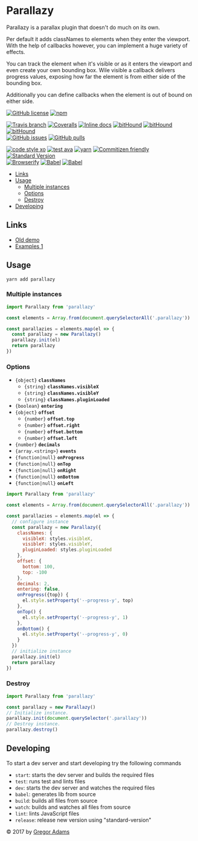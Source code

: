 # Parallazy

Parallazy is a parallax plugin that doesn't do much on its own.

Per default it adds classNames to elements when they enter the viewport. 
With the help of callbacks however, you can implement a huge variety of effects.

You can track the element when it's visible or as it enters the viewport and even create your own bounding box. 
Wile visible a callback delivers progress values, exposing how far the element is from either side of the bounding box.

Additionally you can define callbacks when the element is out of bound on either side.


[![GitHub license](https://img.shields.io/badge/license-MIT-blue.svg?style=flat-square)](https://raw.githubusercontent.com/pixelass/parallazy/master/LICENSE)
[![npm](https://img.shields.io/npm/v/parallazy.svg?style=flat-square)](https://www.npmjs.com/package/parallazy)

[![Travis branch](https://img.shields.io/travis/pixelass/parallazy/master.svg?style=flat-square)](https://travis-ci.org/pixelass/parallazy)
[![Coveralls](https://img.shields.io/coveralls/pixelass/parallazy.svg?style=flat-square)](https://coveralls.io/github/pixelass/parallazy)
[![Inline docs](http://inch-ci.org/github/pixelass/parallazy.svg?branch=master&style=flat-square)](http://inch-ci.org/github/pixelass/parallazy)
[![bitHound](https://img.shields.io/bithound/code/github/pixelass/parallazy.svg?style=flat-square)](https://www.bithound.io/github/pixelass/parallazy)
[![bitHound](https://img.shields.io/bithound/dependencies/github/pixelass/parallazy.svg?style=flat-square)](https://www.bithound.io/github/pixelass/parallazy)
[![bitHound](https://img.shields.io/bithound/devDependencies/github/pixelass/parallazy.svg?style=flat-square)](https://www.bithound.io/github/pixelass/parallazy)  
[![GitHub issues](https://img.shields.io/github/issues/pixelass/parallazy.svg?style=flat-square)](https://github.com/pixelass/parallazy/issues)
[![GitHub pulls](https://img.shields.io/github/issues-pr/pixelass/parallazy.svg?style=flat-square)](https://github.com/pixelass/parallazy/pulls)

[![code style xo](https://img.shields.io/badge/code_style-XO-64d8c7.svg?style=flat-square)](https://github.com/sindresorhus/xo)
[![test ava](https://img.shields.io/badge/test-🚀_AVA-0e1d5c.svg?style=flat-square)](https://github.com/avajs/ava)
[![yarn](https://img.shields.io/badge/yarn-friendly-2c8ebb.svg?style=flat-square)](https://yarnpkg.com/)
[![Commitizen friendly](https://img.shields.io/badge/commitizen-friendly-44aa44.svg?style=flat-square)](http://commitizen.github.io/cz-cli/)
[![Standard Version](https://img.shields.io/badge/release-standard%20version-44aa44.svg?style=flat-square)](https://github.com/conventional-changelog/standard-version)  
[![Browserify](https://img.shields.io/badge/build-browserify-3c6991.svg?style=flat-square)](http://browserify.org/)
[![Babel](https://img.shields.io/badge/babel-stage--2-f5da55.svg?style=flat-square)](http://babeljs.io/docs/plugins/preset-stage-2/)
[![Babel](https://img.shields.io/badge/babel-transform--runtime-f5da55.svg?style=flat-square)](http://babeljs.io/docs/plugins/transform-runtime/)


<!-- toc -->

- [Links](#links)
- [Usage](#usage)
  * [Multiple instances](#multiple-instances)
  * [Options](#options)
  * [Destroy](#destroy)
- [Developing](#developing)

<!-- tocstop -->

## Links
  * [Old demo](https://pixelass.github.io/parallazy/)
  * [Examples 1](https://pixelass.github.io/parallazy/examples-1.html)

## Usage

```
yarn add parallazy
```

### Multiple instances

```js
import Parallazy from 'parallazy'

const elements = Array.from(document.querySelectorAll('.parallazy'))

const parallazies = elements.map(el => {
  const parallazy = new Parallazy()
  parallazy.init(el)
  return parallazy
})
```

### Options

* `{object}` **`classNames`**
  * `{string}` **`classNames.visibleX`**
  * `{string}` **`classNames.visibleY`**
  * `{string}` **`classNames.pluginLoaded`**
* `{boolean}` **`entering`**
* `{object}` **`offset`**
  * `{number}` **`offset.top`**
  * `{number}` **`offset.right`**
  * `{number}` **`offset.bottom`**
  * `{number}` **`offset.left`**
* `{number}` **`decimals`**
* `{array.<string>}` **`events`**
* `{function|null}` **`onProgress`**
* `{function|null}` **`onTop`**
* `{function|null}` **`onRight`**
* `{function|null}` **`onBottom`**
* `{function|null}` **`onLeft`**


```js
import Parallazy from 'parallazy'

const elements = Array.from(document.querySelectorAll('.parallazy'))

const parallazies = elements.map(el => {
  // configure instance
  const parallazy = new Parallazy({
    classNames: {
      visibleX: styles.visibleX,
      visibleY: styles.visibleY,
      pluginLoaded: styles.pluginLoaded
    },
    offset: {
      bottom: 100,
      top: -100
    },
    decimals: 2,
    entering: false,
    onProgress({top}) {
      el.style.setProperty('--progress-y', top)
    },
    onTop() {
      el.style.setProperty('--progress-y', 1)
    },
    onBottom() {
      el.style.setProperty('--progress-y', 0)
    }
  })
  // initialize instance
  parallazy.init(el)
  return parallazy
})
```

### Destroy

```js
import Parallazy from 'parallazy'

const parallazy = new Parallazy()
// Initialize instance.
parallazy.init(document.querySelector('.parallazy'))
// Destroy instance.
parallazy.destroy()
```

## Developing

To start a dev server and start developing try the following commands

* `start`: starts the dev server and builds the required files
* `test`: runs test and lints files
* `dev`: starts the dev server and watches the required files
* `babel`: generates lib from source
* `build`: builds all files from source
* `watch`: builds and watches all files from source
* `lint`: lints JavaScript files
* `release`: release new version using "standard-version"

© 2017 by [Gregor Adams](http://pixelass.com)
